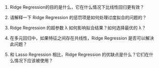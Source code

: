 1. Ridge Regression的目的是什么，它在什么情况下比线性回归更有效？

2. 请解释一下 Ridge Regression 的惩罚项是如何处理过度拟合的问题的？

3. Ridge Regression 的超参数 λ 如何影响拟合结果？如何选择最优的 λ？

4. 在多元回归中，如果特征之间存在共线性，Ridge Regression 是否可以解决此问题？

5. 和 Lasso Regression 相比，Ridge Regression 的优缺点是什么？它们在什么情况下应该被使用？